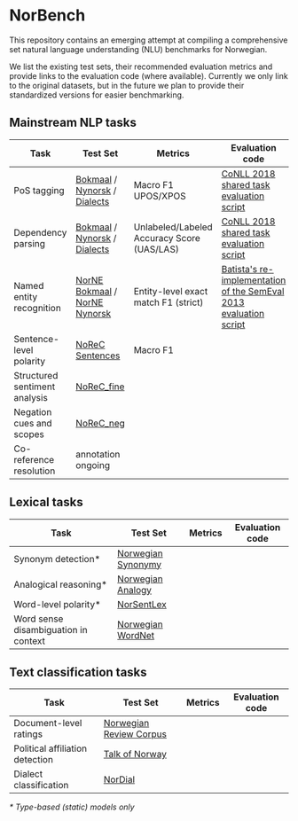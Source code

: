 # NorBench
This repository contains an emerging attempt at compiling a comprehensive set 
natural language understanding (NLU) benchmarks for Norwegian.

We list the existing test sets, their recommended evaluation metrics 
and provide links to the evaluation code (where available). 
Currently we only link to the original datasets, 
but in the future we plan to provide their standardized versions for easier benchmarking.   

## Mainstream NLP tasks

| Task                        | Test Set               | Metrics| Evaluation code |
|-----------------------------|------------------------|--------|-----------------|
|PoS tagging                  |[Bokmaal](https://github.com/UniversalDependencies/UD_Norwegian-Bokmaal) / [Nynorsk](https://github.com/UniversalDependencies/UD_Norwegian-Nynorsk) / [Dialects](https://github.com/UniversalDependencies/UD_Norwegian-NynorskLIA)| Macro F1 UPOS/XPOS       | [CoNLL 2018 shared task evaluation script](https://universaldependencies.org/conll18/conll18_ud_eval.py)                |
|Dependency parsing           |[Bokmaal](https://github.com/UniversalDependencies/UD_Norwegian-Bokmaal) / [Nynorsk](https://github.com/UniversalDependencies/UD_Norwegian-Nynorsk) / [Dialects](https://github.com/UniversalDependencies/UD_Norwegian-NynorskLIA)                        |  Unlabeled/Labeled Accuracy Score (UAS/LAS)      | [CoNLL 2018 shared task evaluation script](https://universaldependencies.org/conll18/conll18_ud_eval.py)                |
|Named entity recognition     |[NorNE Bokmaal](https://github.com/ltgoslo/norne/tree/master/ud/nob) / [NorNE Nynorsk](https://github.com/ltgoslo/norne/tree/master/ud/nno)                        | Entity-level exact match F1 (strict)       | [Batista's re-implementation of the SemEval 2013 evaluation script](https://github.com/davidsbatista/NER-Evaluation)               |
|Sentence-level polarity      |[NoReC Sentences](https://github.com/ltgoslo/norec_sentence/)| Macro F1    |              |
|Structured sentiment analysis|[NoReC_fine](https://github.com/ltgoslo/norec_fine)                        |        |                 |
|Negation cues and scopes     |[NoReC_neg](https://github.com/ltgoslo/norec_neg/)                        |        |                 |
|Co-reference resolution      |annotation ongoing                        |        |                 |


## Lexical tasks

| Task                        | Test Set               | Metrics| Evaluation code |
|-----------------------------|------------------------|--------|-----------------|
|Synonym detection*            |[Norwegian Synonymy](https://github.com/ltgoslo/norwegian-synonyms)                        |        |                 |
|Analogical reasoning*         |[Norwegian Analogy](https://github.com/ltgoslo/norwegian-analogies)                        |        |                 |
|Word-level polarity*          |[NorSentLex](https://github.com/ltgoslo/norsentlex)                        |        |                 | 
|Word sense disambiguation in context|[Norwegian WordNet](https://www.nb.no/sprakbanken/en/resource-catalogue/oai-nb-no-sbr-27/)                 |        |                 |

## Text classification tasks

| Task                        | Test Set               | Metrics| Evaluation code |
|-----------------------------|------------------------|--------|-----------------|
|Document-level ratings         |[Norwegian Review Corpus](https://github.com/ltgoslo/norec)                        |        |                 |
|Political affiliation detection|[Talk of Norway](https://github.com/ltgoslo/talk-of-norway)                        |        |                 |
|Dialect classification         |[NorDial](https://github.com/jerbarnes/norwegian_dialect)                        |        |                 | 

_* Type-based (static) models only_
